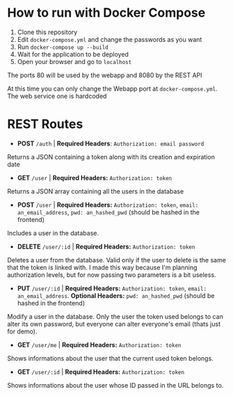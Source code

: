 # How to run with Docker Compose

1. Clone this repository
2. Edit ``docker-compose.yml`` and change the passwords as you want
3. Run ``docker-compose up --build``
4. Wait for the application to be deployed
5. Open your browser and go to ``localhost``

The ports 80 will be used by the webapp and 8080 by the REST API

At this time you can only change the Webapp port at ``docker-compose.yml``. The web service one is hardcoded

# REST Routes

- **POST** ``/auth`` | **Required Headers**: ``Authorization: email password``

Returns a JSON containing a token along with its creation and expiration date

- **GET** ``/user`` | **Required Headers:** ``Authorization: token``

Returns a JSON array containing all the users in the database

- **POST** ``/user`` | **Required Headers:** ``Authorization: token``, ``email: an_email_address``, ``pwd: an_hashed_pwd`` (should be hashed in the frontend)

Includes a user in the database.

- **DELETE** ``/user/:id`` | **Required Headers:** ``Authorization: token``

Deletes a user from the database. Valid only if the user to delete is the same that the token is linked with. I made this way because I'm planning authorization levels, but for now passing two parameters is a bit useless.

- **PUT** ``/user/:id`` | **Required Headers:** ``Authorization: token``, ``email: an_email_address``. **Optional Headers:** ``pwd: an_hashed_pwd`` (should be hashed in the frontend)

Modify a user in the database. Only the user the token used belongs to can alter its own password, but everyone can alter everyone's email (thats just for demo).

- **GET** ``/user/me`` | **Required Headers:** ``Authorization: token``

Shows informations about the user that the current used token belongs.

- **GET** ``/user/:id`` | **Required Headers:** ``Authorization: token``

Shows informations about the user whose ID passed in the URL belongs to.
